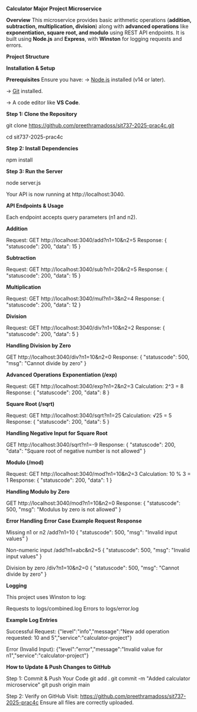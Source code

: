 **Calculator Major Project Microservice**


**Overview**
This microservice provides basic arithmetic operations (**addition, subtraction, multiplication, division**) along with **advanced operations** like **exponentiation, square root, and modulo** using REST API endpoints. It is built using **Node.js** and **Express**, with **Winston** for logging requests and errors.


**Project Structure**

**Installation & Setup**

**Prerequisites**
Ensure you have:
-> [Node.js](https://nodejs.org/en/download/) installed (v14 or later).

-> [Git](https://git-scm.com/) installed.

-> A code editor like **VS Code**.

**Step 1: Clone the Repository**

git clone https://github.com/preethramadoss/sit737-2025-prac4c.git

cd sit737-2025-prac4c

**Step 2: Install Dependencies**

npm install

**Step 3: Run the Server**

node server.js

Your API is now running at http://localhost:3040.

**API Endpoints & Usage**

Each endpoint accepts query parameters (n1 and n2).

**Addition**

Request:
GET http://localhost:3040/add?n1=10&n2=5
Response:
{ "statuscode": 200, "data": 15 }

**Subtraction**

Request:
GET http://localhost:3040/sub?n1=20&n2=5
Response:
{ "statuscode": 200, "data": 15 }

**Multiplication**

Request:
GET http://localhost:3040/mul?n1=3&n2=4
Response:
{ "statuscode": 200, "data": 12 }

**Division**

Request:
GET http://localhost:3040/div?n1=10&n2=2
Response:
{ "statuscode": 200, "data": 5 }

**Handling Division by Zero**

GET http://localhost:3040/div?n1=10&n2=0
Response:
{ "statuscode": 500, "msg": "Cannot divide by zero" }

**Advanced Operations**
**Exponentiation (/exp)**

Request:
GET http://localhost:3040/exp?n1=2&n2=3
Calculation:
2^3 = 8
Response:
{ "statuscode": 200, "data": 8 }

**Square Root (/sqrt)**

Request:
GET http://localhost:3040/sqrt?n1=25
Calculation:
√25 = 5
Response:
{ "statuscode": 200, "data": 5 }

**Handling Negative Input for Square Root**

GET http://localhost:3040/sqrt?n1=-9
Response:
{ "statuscode": 200, "data": "Square root of negative number is not allowed" }

**Modulo (/mod)**

Request:
GET http://localhost:3040/mod?n1=10&n2=3
Calculation:
10 % 3 = 1
Response:
{ "statuscode": 200, "data": 1 }

**Handling Modulo by Zero**

GET http://localhost:3040/mod?n1=10&n2=0
Response:
{ "statuscode": 500, "msg": "Modulus by zero is not allowed" }

**Error Handling**
**Error Case	Example Request	Response**

Missing n1 or n2	/add?n1=10	{ "statuscode": 500, "msg": "Invalid input values" }

Non-numeric input	/add?n1=abc&n2=5	{ "statuscode": 500, "msg": "Invalid input values" }

Division by zero	/div?n1=10&n2=0	{ "statuscode": 500, "msg": "Cannot divide by zero" }

**Logging**

This project uses Winston to log:

Requests to logs/combined.log
Errors to logs/error.log

**Example Log Entries**

Successful Request:
{"level":"info","message":"New add operation requested: 10 and 5","service":"calculator-project"}

Error (Invalid Input):
{"level":"error","message":"Invalid value for n1","service":"calculator-project"}

**How to Update & Push Changes to GitHub**

Step 1: Commit & Push Your Code
git add .
git commit -m "Added calculator microservice"
git push origin main

Step 2: Verify on GitHub
Visit: https://github.com/preethramadoss/sit737-2025-prac4c
Ensure all files are correctly uploaded.
